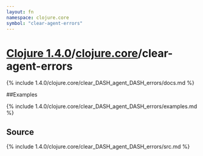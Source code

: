 ```yaml
---
layout: fn
namespace: clojure.core
symbol: "clear-agent-errors"
---
```


# [Clojure 1.4.0](../../)/[clojure.core](../)/clear-agent-errors

{% include 1.4.0/clojure.core/clear_DASH_agent_DASH_errors/docs.md %}

##Examples

{% include 1.4.0/clojure.core/clear_DASH_agent_DASH_errors/examples.md %}
## Source
{% include 1.4.0/clojure.core/clear_DASH_agent_DASH_errors/src.md %}

